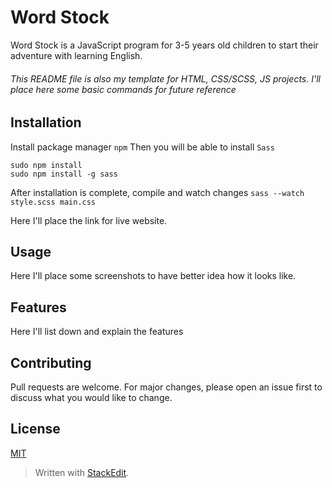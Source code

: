 # Word Stock

Word Stock is a JavaScript program for 3-5 years old children to start their adventure with learning English.

###### This README file is also my template for HTML, CSS/SCSS, JS projects. I'll place here some basic commands for future reference

## Installation
Install package manager `npm`
Then you will be able to install `Sass`
```
sudo npm install 
sudo npm install -g sass
```
After installation is complete, compile and watch changes
`sass --watch style.scss main.css`

Here I'll place the link for live website.


## Usage

Here I'll place some screenshots to have better idea how it looks like.

## Features
Here I'll list down and explain the features

## Contributing
Pull requests are welcome. For major changes, please open an issue first to discuss what you would like to change.


## License
[MIT](https://choosealicense.com/licenses/mit/)


> Written with [StackEdit](https://stackedit.io/).
